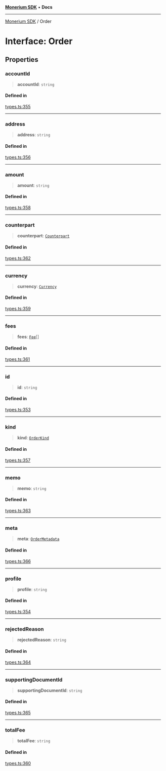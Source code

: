 [**Monerium SDK**](../README.md) • **Docs**

***

[Monerium SDK](../README.md) / Order

# Interface: Order

## Properties

### accountId

> **accountId**: `string`

#### Defined in

[types.ts:355](https://github.com/monerium/js-monorepo/blob/4f2ccbbab3654810f24287d973126d95378140bb/packages/sdk/src/types.ts#L355)

***

### address

> **address**: `string`

#### Defined in

[types.ts:356](https://github.com/monerium/js-monorepo/blob/4f2ccbbab3654810f24287d973126d95378140bb/packages/sdk/src/types.ts#L356)

***

### amount

> **amount**: `string`

#### Defined in

[types.ts:358](https://github.com/monerium/js-monorepo/blob/4f2ccbbab3654810f24287d973126d95378140bb/packages/sdk/src/types.ts#L358)

***

### counterpart

> **counterpart**: [`Counterpart`](Counterpart.md)

#### Defined in

[types.ts:362](https://github.com/monerium/js-monorepo/blob/4f2ccbbab3654810f24287d973126d95378140bb/packages/sdk/src/types.ts#L362)

***

### currency

> **currency**: [`Currency`](../enumerations/Currency.md)

#### Defined in

[types.ts:359](https://github.com/monerium/js-monorepo/blob/4f2ccbbab3654810f24287d973126d95378140bb/packages/sdk/src/types.ts#L359)

***

### fees

> **fees**: [`Fee`](Fee.md)[]

#### Defined in

[types.ts:361](https://github.com/monerium/js-monorepo/blob/4f2ccbbab3654810f24287d973126d95378140bb/packages/sdk/src/types.ts#L361)

***

### id

> **id**: `string`

#### Defined in

[types.ts:353](https://github.com/monerium/js-monorepo/blob/4f2ccbbab3654810f24287d973126d95378140bb/packages/sdk/src/types.ts#L353)

***

### kind

> **kind**: [`OrderKind`](../enumerations/OrderKind.md)

#### Defined in

[types.ts:357](https://github.com/monerium/js-monorepo/blob/4f2ccbbab3654810f24287d973126d95378140bb/packages/sdk/src/types.ts#L357)

***

### memo

> **memo**: `string`

#### Defined in

[types.ts:363](https://github.com/monerium/js-monorepo/blob/4f2ccbbab3654810f24287d973126d95378140bb/packages/sdk/src/types.ts#L363)

***

### meta

> **meta**: [`OrderMetadata`](OrderMetadata.md)

#### Defined in

[types.ts:366](https://github.com/monerium/js-monorepo/blob/4f2ccbbab3654810f24287d973126d95378140bb/packages/sdk/src/types.ts#L366)

***

### profile

> **profile**: `string`

#### Defined in

[types.ts:354](https://github.com/monerium/js-monorepo/blob/4f2ccbbab3654810f24287d973126d95378140bb/packages/sdk/src/types.ts#L354)

***

### rejectedReason

> **rejectedReason**: `string`

#### Defined in

[types.ts:364](https://github.com/monerium/js-monorepo/blob/4f2ccbbab3654810f24287d973126d95378140bb/packages/sdk/src/types.ts#L364)

***

### supportingDocumentId

> **supportingDocumentId**: `string`

#### Defined in

[types.ts:365](https://github.com/monerium/js-monorepo/blob/4f2ccbbab3654810f24287d973126d95378140bb/packages/sdk/src/types.ts#L365)

***

### totalFee

> **totalFee**: `string`

#### Defined in

[types.ts:360](https://github.com/monerium/js-monorepo/blob/4f2ccbbab3654810f24287d973126d95378140bb/packages/sdk/src/types.ts#L360)
